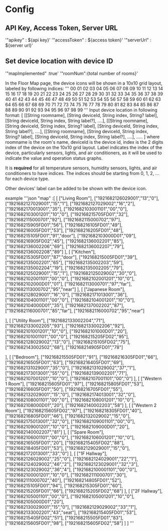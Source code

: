 # Config

## API Key, Access Token, Server URL

'"apikey" : ${api key}'
'"accessToken" : ${access token}'
'"serverUrl" : ${server url}'

## Set device location with device ID
'"mapImplemented" :true'
'"roomNum":{total number of rooms}'


In the Floor Map page, the device icons will be shown in a 10x10 grid layout, labeled by following indices:
            '''
              00 01 02 03 04 05 06 07 08 09 
              10 11 12 13 14 15 16 17 18 19 
              20 21 22 23 24 25 26 27 28 29
              30 31 32 33 34 35 36 37 38 39
              40 41 42 43 44 45 46 47 48 49
              50 51 52 53 54 55 56 57 58 59
              60 61 62 63 64 65 66 67 68 69
              70 71 72 73 74 75 76 77 78 79
              80 81 82 83 84 85 86 87 88 89
              90 91 92 93 94 95 96 97 98 99
            '''
Input device location in following format:
[
    [[String roomname], [String deviceId, String index, String? label], [String deviceId, String index, String label?], ....],
    [[String roomname], [String deviceId, String index, String? label], [String deviceId, String index, String label?], ....],
    [[String roomname], [String deviceId, String index, String? label], [String deviceId, String index, String label?], ....],
    .....
]
where roomname is the room's name, deviceId is the device id, index is the 2 digits index of the device on the 10x10 grid layout.
Label indicates the index of the device, particularly sensors, lights, and air conditioners, as it will be used to indicate the value and operation status graphs.

It is **required** for all temperature sensors, humidity sensors, lights, and air conditioners to have indices.
The indices should be starting from 0, 1, 2, ... for each device type.

Other devices' label can be added to be shown with the device icon.

example
'''json
"map" :[
[
["Living Room"],
  ["1921682126029001","13","0"],
  ["1921682127029001","15","1"],
  ["1921682127029002","16","2"],
  ["1921682170013001","35"],
  ["1921682103001101","00","0"],
  ["1921682103001201","10","0"],
  ["192168215705FD01","32"],
  ["1921682115000701","92"],
  ["1921682115000702","97"],
  ["192168215905FD01","56"],
  ["192168216105FD01","49"],
  ["192168216005FD01","53"],
  ["192168216205FD01","48"],
  ["192168215105FD01","91","door"],
  ["1921682103000D01","09"],
  ["192168216905FD02","45"],
  ["1921682136002201","85"],
  ["1921682136002206","69"],
  ["1921682136002207","79"],
  ["1921682136002208","89"]
],
[
["Kitchen"],
  ["192168215305FD01","87","door"],
  ["192168215005FD01","39"],
  ["1921682135002201","65"],
  ["1921682135002203","59"],
  ["1921682135002204","19"],
  ["1921682135002205","79"],
  ["1921682125029001","15","1"],
  ["1921682125029002","30","0"],
  ["1921682102001101","00","0"],
  ["1921682102001201","10","0"],
  ["1921682102000D01","01"],
  ["1921682113000701","97","far"],
  ["1921682113000702","95","near"]
],
[
["Japanese Room"],
  ["1921682128029001","16","0"],
  ["1921682171013001","36"],
  ["1921682104001101","00","0"],
  ["1921682104001201","10","0"],
  ["1921682104000D01","35"],
  ["1921682137002202","87"],
  ["1921682116000701","85","far"],
  ["1921682116000702","95","near"]

],
[
["Utility Room"],
  ["1921682133002204","71"],
  ["1921682133002205","93"],
  ["1921682133002206","92"],
  ["1921682101001201","10","0"],
  ["1921682101000D01","20"],
  ["1921682101001101","00","0"], 
  ["192168215205FD02","95"],
  ["1921682128029002","13","0"], 
  ["192168215105FD02","75"],
  ["1921682143002502","68"],
  ["192168214905FD01","78"]

],
[
["Bedroom"],
  ["192168215505FD01","91"],
  ["192168216305FD01","66"],
  ["192168216505FD01","63"],
  ["192168216405FD01","69"],
  ["1921682131029001","35","0"], 
  ["1921682131029002","37","1"], 
  ["1921682173013001","55","0"],
  ["1921682139002201","71"],
  ["1921682107001201","10","0"], 
  ["1921682107001101","00","0"]
],
[
["Western 1 Room"],
  ["192168215605FD01","97"],
  ["192168215805FD01","53"],
  ["192168216605FD01","50"],
  ["192168216705FD01","55"],
  ["1921682132029001","15","0"], 
  ["1921682174013001","32","0"],
  ["1921682108001101","00","0"], 
  ["1921682108001201","10","0"], 
  ["1921682108000D01","20"],
  ["1921682140002203","58"]
],
[
["Western 2 Room"],
  ["192168215605FD02","97"],
  ["192168218305FD01","40"],
  ["192168216805FD01","46"],
  ["1921682132029002","15","0"], 
  ["1921682175013001","32","0"],
  ["1921682109001101","00","0"], 
  ["1921682109001201","10","0"], 
  ["1921682109000D01","20"],
  ["1921682140002207","81"]
],
[
["Spare Room"],
  ["1921682106001101","00","0"], 
  ["1921682106001201","10","0"], 
  ["192168216505FD01","20"],
  ["192168215405FD02","88"],
  ["192168218405FD01","53"],
  ["1921682129029001","15","0"], 
  ["1921682172013001","33","0"]
],
[
["1F Hallway"],
 ["1921682126029002","25","0"], 
  ["1921682124029001","22","1"], 
  ["1921682124029002","46","2"], 
  ["1921682123029001","32","3"],
  ["1921682123029002","36","4"], 
  ["1921682100001101","00","0"], 
  ["1921682100001201","10","0"], 
  ["1921682111000701","30"],
  ["1921682111000702","40"],
  ["192168214805FD01","52"],
  ["192168215105FD01","94"],
  ["192168215305FD01","60"],
  ["192168215205FD01","66"],
  ["192168215205FD02","68"]
],
[
["2F Hallway"],
  ["1921682105001101","00","0"], 
  ["1921682105001201","10","0"], 
  ["1921682105000D01","20"],     
  ["1921682130029001","15","0"],
  ["1921682129029002","33","1"], 
  ["1921682133002201","43","seat"],
  ["192168215405FD01","53"],
  ["192168215405FD02","51"],
  ["192168215505FD01","83"],
  ["192168215605FD01","98"],
  ["192168215605FD02","58"]
]
]
'''

